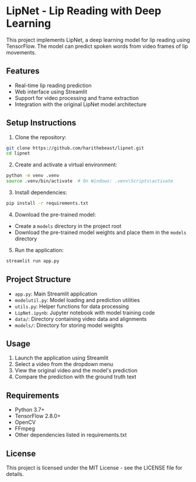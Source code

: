 # LipNet - Lip Reading with Deep Learning

This project implements LipNet, a deep learning model for lip reading using TensorFlow. The model can predict spoken words from video frames of lip movements.

## Features

- Real-time lip reading prediction
- Web interface using Streamlit
- Support for video processing and frame extraction
- Integration with the original LipNet model architecture

## Setup Instructions

1. Clone the repository:
```bash
git clone https://github.com/harithebeast/lipnet.git
cd lipnet
```

2. Create and activate a virtual environment:
```bash
python -m venv .venv
source .venv/bin/activate  # On Windows: .venv\Scripts\activate
```

3. Install dependencies:
```bash
pip install -r requirements.txt
```

4. Download the pre-trained model:
- Create a `models` directory in the project root
- Download the pre-trained model weights and place them in the `models` directory

5. Run the application:
```bash
streamlit run app.py
```

## Project Structure

- `app.py`: Main Streamlit application
- `modelutil.py`: Model loading and prediction utilities
- `utils.py`: Helper functions for data processing
- `LipNet.ipynb`: Jupyter notebook with model training code
- `data/`: Directory containing video data and alignments
- `models/`: Directory for storing model weights

## Usage

1. Launch the application using Streamlit
2. Select a video from the dropdown menu
3. View the original video and the model's prediction
4. Compare the prediction with the ground truth text

## Requirements

- Python 3.7+
- TensorFlow 2.8.0+
- OpenCV
- FFmpeg
- Other dependencies listed in requirements.txt

## License

This project is licensed under the MIT License - see the LICENSE file for details. 